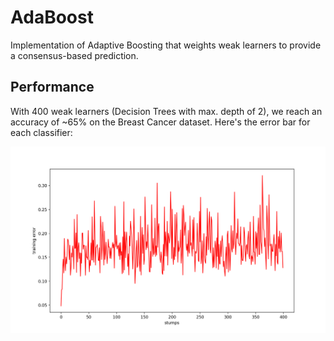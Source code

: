 # AdaBoost

Implementation of Adaptive Boosting that weights weak learners to provide a consensus-based prediction.

## Performance
With 400 weak learners (Decision Trees with max. depth of 2), we reach an accuracy of ~65% on the Breast Cancer dataset. Here's the error bar for each classifier:

<img src="error.png" />
